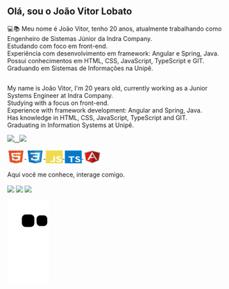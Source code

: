 ## Olá, sou o João Vitor Lobato

💻📚
Meu nome é João Vitor, tenho 20 anos, atualmente trabalhando como Engenheiro de Sistemas Júnior da Indra Company. <br>
Estudando com foco em front-end. <br>
Experiência com desenvolvimento em framework: Angular e Spring, Java. <br>
Possui conhecimentos em HTML, CSS, JavaScript, TypeScript e GIT. <br>
Graduando em Sistemas de Informações na Unipê.
##

My name is João Vitor, I'm 20 years old, currently working as a Junior Systems Engineer at Indra Company. <br>
Studying with a focus on front-end. <br>
Experience with framework development: Angular and Spring, Java. <br>
Has knowledge in HTML, CSS, JavaScript, TypeScript and GIT. <br>
Graduating in Information Systems at Unipê.
    
 <div>
  <a href="https://github.com/Jo40519">
  <img height="180em" src="https://github-readme-stats.vercel.app/api?username=Jo40519&show_icons=true&theme=dark&include_all_commits=true&count_private=true"/> &nbsp;
  <img height="180em" src="https://github-readme-stats.vercel.app/api/top-langs/?username=Jo40519&layout=compact&langs_count=7&theme=dark"/>
   
</div>
  <div style="display: inline_block"><br>
  <img align="center" alt="joao-HTML" height="30" width="40" src="https://raw.githubusercontent.com/devicons/devicon/master/icons/html5/html5-original.svg">
  <img align="center" alt="joao-CSS" height="30" width="40" src="https://raw.githubusercontent.com/devicons/devicon/master/icons/css3/css3-original.svg">
  <img align="center" alt="joao-Js" height="30" width="40" src="https://raw.githubusercontent.com/devicons/devicon/master/icons/javascript/javascript-plain.svg">
  <img align="center" alt="joao-Ts" height="30" width="40" src="https://raw.githubusercontent.com/devicons/devicon/master/icons/typescript/typescript-plain.svg">
  <img align="center" alt="jogo-angular" height="30" width="40" src="https://raw.githubusercontent.com/devicons/devicon/master/icons/angularjs/angularjs-original.svg"> <br> <br>
<a>Aqui você me conhece, interage comigo.<a> <br> <br>
<div>
  <a href="https://instagram.com/ancient.dreams" target="_blank"><img src="https://img.shields.io/badge/-Instagram-%23E4405F?style=for-the-badge&logo=instagram&logoColor=white" target="_blank"></a>
 	  <a href="https://www.linkedin.com/in/jo%C3%A3o-vitor-lobato-baa495203/" target="_blank"><img src="https://img.shields.io/badge/-LinkedIn-%230077B5?style=for-the-badge&logo=linkedin&logoColor=white" target="_blank"></a>
 <a href="https://https://gitlab.com/Jo40519" target="_blank"><img src="https://img.shields.io/badge/-GitLab-%23E4405F?style=for-the-badge&logo=gitlab&logoColor=white" target="_blank"></a>
 
   ![Snake animation](https://github.com/Jo40519/Jo40519/blob/output/github-contribution-grid-snake.svg)

 
</div>
